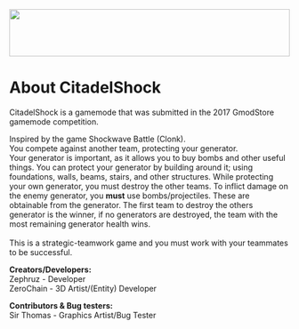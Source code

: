 <img src="https://media.discordapp.net/attachments/329322070515122197/341334967298555904/logo.png" style="width:100%;height:85px;">

# About CitadelShock
CitadelShock is a gamemode that was submitted in the 2017 GmodStore gamemode competition.

Inspired by the game Shockwave Battle (Clonk).</br>
You compete against another team, protecting your generator.</br>
Your generator is important, as it allows you to buy bombs and other useful things.
You can protect your generator by building around it; using foundations, walls, beams, stairs, and other structures.
While protecting your own generator, you must destroy the other teams. To inflict damage on the enemy
generator, you <b>must</b> use bombs/projectiles. These are obtainable from the generator.
The first team to destroy the others generator is the winner, if no generators are destroyed, the team
with the most remaining generator health wins.</br>
</br>
This is a strategic-teamwork game and you must work with your teammates to be successful.

<b>Creators/Developers:</b></br>
Zephruz - Developer</br>
ZeroChain - 3D Artist/(Entity) Developer</br>

<b>Contributors & Bug testers:</b></br>
Sir Thomas - Graphics Artist/Bug Tester</br>
